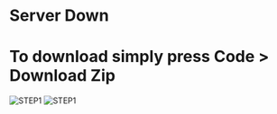 # Server Down

# To download simply press Code > Download Zip
![STEP1](https://raw.githubusercontent.com/galoom424/random-images/blob/main/download-1.png "Step 1")
![STEP1](https://raw.githubusercontent.com/galoom424/random-images/blob/main/download-2.png "Step 2")
